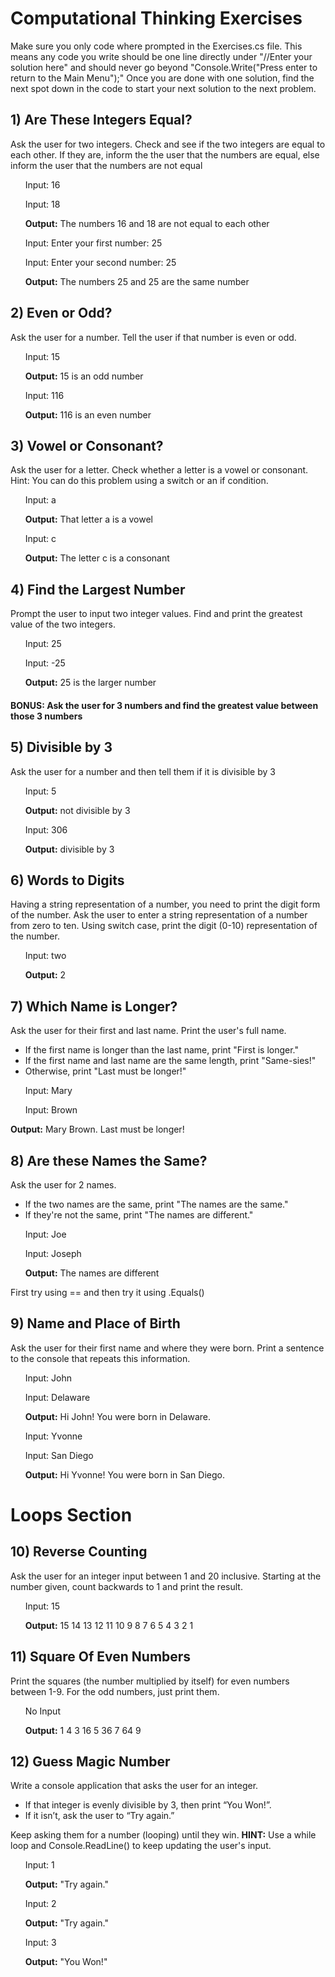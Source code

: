 ﻿# Computational Thinking Exercises
 Make sure you only code where prompted in the Exercises.cs file. This means any code you write should be one line directly under "//Enter your solution here" and should never go beyond "Console.Write("Press enter to return to the Main Menu");" Once you are done with one solution, find the next spot down in the code to start your next solution to the next problem.  
## 1) Are These Integers Equal?
Ask the user for two integers. Check and see if the two integers are equal to each other. If they are, inform the the user that the numbers are equal, else inform the user that the numbers are not equal

&nbsp;&nbsp;&nbsp;&nbsp;&nbsp;&nbsp;Input: 16

&nbsp;&nbsp;&nbsp;&nbsp;&nbsp;&nbsp;Input: 18

&nbsp;&nbsp;&nbsp;&nbsp;&nbsp;&nbsp;**Output:** The numbers 16 and 18 are not equal to each other

&nbsp;&nbsp;&nbsp;&nbsp;&nbsp;&nbsp;Input: Enter your first number: 25

&nbsp;&nbsp;&nbsp;&nbsp;&nbsp;&nbsp;Input: Enter your second number: 25

&nbsp;&nbsp;&nbsp;&nbsp;&nbsp;&nbsp;**Output:** The numbers 25 and 25 are the same number

## 2) Even or Odd?
Ask the user for a number. Tell the user if that number is even or odd.

&nbsp;&nbsp;&nbsp;&nbsp;&nbsp;&nbsp;Input: 15

&nbsp;&nbsp;&nbsp;&nbsp;&nbsp;&nbsp;**Output:** 15 is an odd number

&nbsp;&nbsp;&nbsp;&nbsp;&nbsp;&nbsp;Input: 116

&nbsp;&nbsp;&nbsp;&nbsp;&nbsp;&nbsp;**Output:** 116 is an even number

## 3) Vowel or Consonant?
Ask the user for a letter. Check whether a letter is a vowel or consonant. Hint: You can do this problem using a switch or an if condition.

&nbsp;&nbsp;&nbsp;&nbsp;&nbsp;&nbsp;Input: a

&nbsp;&nbsp;&nbsp;&nbsp;&nbsp;&nbsp;**Output:** That letter a is a vowel

&nbsp;&nbsp;&nbsp;&nbsp;&nbsp;&nbsp;Input: c

&nbsp;&nbsp;&nbsp;&nbsp;&nbsp;&nbsp;**Output:** The letter c is a consonant


## 4) Find the Largest Number
Prompt the user to input two integer values. Find and print the greatest value of the two integers.

&nbsp;&nbsp;&nbsp;&nbsp;&nbsp;&nbsp;Input:  25

&nbsp;&nbsp;&nbsp;&nbsp;&nbsp;&nbsp;Input: -25

&nbsp;&nbsp;&nbsp;&nbsp;&nbsp;&nbsp;**Output:** 25 is the larger number
#### BONUS: Ask the user for 3 numbers and find the greatest value between those 3 numbers

## 5) Divisible by 3
Ask the user for a number and then tell them if it is divisible by 3

&nbsp;&nbsp;&nbsp;&nbsp;&nbsp;&nbsp;Input: 5

&nbsp;&nbsp;&nbsp;&nbsp;&nbsp;&nbsp;**Output:** not divisible by 3

&nbsp;&nbsp;&nbsp;&nbsp;&nbsp;&nbsp;Input: 306

&nbsp;&nbsp;&nbsp;&nbsp;&nbsp;&nbsp;**Output:** divisible by 3

## 6) Words to Digits
Having a string representation of a number, you need to print the digit form of the number. Ask the user to enter a string representation of a number from zero to ten. Using switch case, print the digit (0-10) representation of the number.

&nbsp;&nbsp;&nbsp;&nbsp;&nbsp;&nbsp;Input: two

&nbsp;&nbsp;&nbsp;&nbsp;&nbsp;&nbsp;**Output:** 2

## 7) Which Name is Longer?
Ask the user for their first and last name.
Print the user's full name.
- If the first name is longer than the last name, print "First is longer."
- If the first name and last name are the same length, print "Same-sies!"
- Otherwise, print "Last must be longer!"
 
&nbsp;&nbsp;&nbsp;&nbsp;&nbsp;&nbsp;Input: Mary

&nbsp;&nbsp;&nbsp;&nbsp;&nbsp;&nbsp;Input: Brown

**Output:** Mary Brown. Last must be longer!

## 8) Are these Names the Same?
Ask the user for 2 names.
- If the two names are the same, print "The names are the same."
- If they're not the same, print "The names are different."
 
&nbsp;&nbsp;&nbsp;&nbsp;&nbsp;&nbsp;Input: Joe

&nbsp;&nbsp;&nbsp;&nbsp;&nbsp;&nbsp;Input: Joseph

&nbsp;&nbsp;&nbsp;&nbsp;&nbsp;&nbsp;**Output:** The names are different

First try using == and then try it using .Equals()

## 9) Name and Place of Birth
Ask the user for their first name and where they were born. Print a sentence to the console that repeats this information.

&nbsp;&nbsp;&nbsp;&nbsp;&nbsp;&nbsp;Input: John

&nbsp;&nbsp;&nbsp;&nbsp;&nbsp;&nbsp;Input: Delaware

&nbsp;&nbsp;&nbsp;&nbsp;&nbsp;&nbsp;**Output:** Hi John!  You were born in Delaware.

&nbsp;&nbsp;&nbsp;&nbsp;&nbsp;&nbsp;Input: Yvonne

&nbsp;&nbsp;&nbsp;&nbsp;&nbsp;&nbsp;Input: San Diego

&nbsp;&nbsp;&nbsp;&nbsp;&nbsp;&nbsp;**Output:** Hi Yvonne!  You were born in San Diego.

# Loops Section 

## 10) Reverse Counting
Ask the user for an integer input between 1 and 20 inclusive. Starting at the number given, count backwards to 1 and print the result.

&nbsp;&nbsp;&nbsp;&nbsp;&nbsp;&nbsp;Input: 15

&nbsp;&nbsp;&nbsp;&nbsp;&nbsp;&nbsp;**Output:** 15 14 13 12 11 10 9 8 7 6 5 4 3 2 1 

## 11) Square Of Even Numbers
Print the squares (the number multiplied by itself) for even numbers between 1-9. For the odd numbers, just print them.

&nbsp;&nbsp;&nbsp;&nbsp;&nbsp;&nbsp;No Input

&nbsp;&nbsp;&nbsp;&nbsp;&nbsp;&nbsp;**Output:** 1 4 3 16 5 36 7 64 9

## 12) Guess Magic Number
Write a console application that asks the user for an integer.
- If that integer is evenly divisible by 3, then print “You Won!”.
- If it isn’t, ask the user to “Try again.”

Keep asking them for a number (looping) until they win.
**HINT:** Use a while loop and Console.ReadLine() to keep updating the user's input.

&nbsp;&nbsp;&nbsp;&nbsp;&nbsp;&nbsp;Input: 1

&nbsp;&nbsp;&nbsp;&nbsp;&nbsp;&nbsp;**Output:** "Try again."


&nbsp;&nbsp;&nbsp;&nbsp;&nbsp;&nbsp;Input: 2

&nbsp;&nbsp;&nbsp;&nbsp;&nbsp;&nbsp;**Output:** "Try again."


&nbsp;&nbsp;&nbsp;&nbsp;&nbsp;&nbsp;Input: 3

&nbsp;&nbsp;&nbsp;&nbsp;&nbsp;&nbsp;**Output:** "You Won!"
